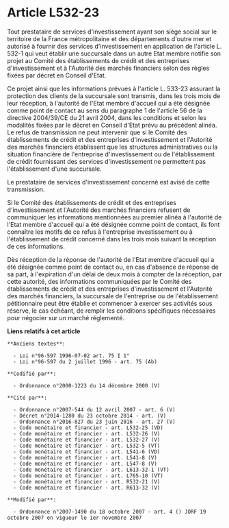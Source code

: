 # Article L532-23

Tout prestataire de services d'investissement ayant son siège social sur le territoire de la France métropolitaine et des
départements d'outre mer et autorisé à fournir des services d'investissement en application de l'article L. 532-1 qui veut
établir une succursale dans un autre Etat membre notifie son projet au Comité des établissements de crédit et des entreprises
d'investissement et à l'Autorité des marchés financiers selon des règles fixées par décret en Conseil d'Etat.

Ce projet ainsi que les informations prévues à l'article L. 533-23 assurant la protection des clients de la succursale sont
transmis, dans les trois mois de leur réception, à l'autorité de l'Etat membre d'accueil qui a été désignée comme point de
contact au sens du paragraphe 1 de l'article 56 de la directive 2004/39/CE du 21 avril 2004, dans les conditions et selon les
modalités fixées par le décret en Conseil d'Etat prévu au précédent alinéa. Le refus de transmission ne peut intervenir que
si le Comité des établissements de crédit et des entreprises d'investissement et l'Autorité des marchés financiers
établissent que les structures administratives ou la situation financière de l'entreprise d'investissement ou de
l'établissement de crédit fournissant des services d'investissement ne permettent pas l'établissement d'une succursale.

Le prestataire de services d'investissement concerné est avisé de cette transmission.

Si le Comité des établissements de crédit et des entreprises d'investissement et l'Autorité des marchés financiers refusent
de communiquer les informations mentionnées au premier alinéa à l'autorité de l'Etat membre d'accueil qui a été désignée
comme point de contact, ils font connaître les motifs de ce refus à l'entreprise investissement ou à l'établissement de
crédit concerné dans les trois mois suivant la réception de ces informations.

Dès réception de la réponse de l'autorité de l'Etat membre d'accueil qui a été désignée comme point de contact ou, en cas
d'absence de réponse de sa part, à l'expiration d'un délai de deux mois à compter de la réception, par cette autorité, des
informations communiquées par le Comité des établissements de crédit et des entreprises d'investissement et l'Autorité des
marchés financiers, la succursale de l'entreprise ou de l'établissement pétitionnaire peut être établie et commencer à
exercer ses activités sous réserve, le cas échéant, de remplir les conditions spécifiques nécessaires pour négocier sur un
marché réglementé.

**Liens relatifs à cet article**

	**Anciens textes**:

	  - Loi n°96-597 1996-07-02 art. 75 I 1°
	  - Loi n°96-597 du 2 juillet 1996 - art. 75 (Ab)

	**Codifié par**:

	  - Ordonnance n°2000-1223 du 14 décembre 2000 (V)

	**Cité par**:

	  - Ordonnance n°2007-544 du 12 avril 2007 - art. 6 (V)
	  - Décret n°2014-1280 du 23 octobre 2014 - art. (V)
	  - Ordonnance n°2016-827 du 23 juin 2016 - art. 27 (V)
	  - Code monétaire et financier - art. L532-25 (VD)
	  - Code monétaire et financier - art. L532-26 (V)
	  - Code monétaire et financier - art. L532-27 (V)
	  - Code monétaire et financier - art. L532-5 (VT)
	  - Code monétaire et financier - art. L541-6 (VD)
	  - Code monétaire et financier - art. L541-8 (V)
	  - Code monétaire et financier - art. L547-8 (V)
	  - Code monétaire et financier - art. L613-32-1 (VT)
	  - Code monétaire et financier - art. L765-10 (VT)
	  - Code monétaire et financier - art. R532-21 (V)
	  - Code monétaire et financier - art. R613-32 (V)

	**Modifié par**:

	  - Ordonnance n°2007-1490 du 18 octobre 2007 - art. 4 () JORF 19 octobre 2007 en vigueur le 1er novembre 2007
